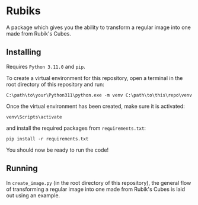 # Rubiks

A package which gives you the ability to transform a regular image into one made from Rubik's Cubes.

## Installing

Requires `Python 3.11.0` and `pip`.

To create a virtual environment for this repository, open a terminal in the root directory of this repository and run:

```shell
C:\path\to\your\Python311\python.exe -m venv C:\path\to\this\repo\venv
```

Once the virtual environment has been created, make sure it is activated:

```shell
venv\Scripts\activate
```

and install the required packages from `requirements.txt`:

```shell
pip install -r requirements.txt
```

You should now be ready to run the code!

## Running

In `create_image.py` (in the root directory of this repository), the general flow of transforming a regular image into one made from Rubik's Cubes is laid out using an example.
